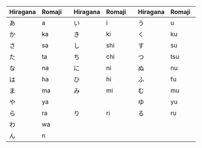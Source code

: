 | Hiragana | Romaji | | Hiragana | Romaji | | Hiragana | Romaji | | Hiragana | Romaji | | Hiragana | Romaji |
|----------|--------|-|----------|--------|-|----------|--------|-|----------|--------|-|----------|--------|
| あ       | a      | | い       | i      | | う       | u      | | え       | e      | | お       | o      |
| か       | ka     | | き       | ki     | | く       | ku     | | け       | ke     | | こ       | ko     |
| さ       | sa     | | し       | shi    | | す       | su     | | せ       | se     | | そ       | so     |
| た       | ta     | | ち       | chi    | | つ       | tsu    | | て       | te     | | と       | to     |
| な       | na     | | に       | ni     | | ぬ       | nu     | | ね       | ne     | | の       | no     |
| は       | ha     | | ひ       | hi     | | ふ       | fu     | | へ       | he     | | ほ       | ho     |
| ま       | ma     | | み       | mi     | | む       | mu     | | め       | me     | | も       | mo     |
| や       | ya     | |         |        | | ゆ       | yu     | |         |        | | よ       | yo     |
| ら       | ra     | | り       | ri     | | る       | ru     | | れ       | re     | | ろ       | ro     |
| わ       | wa     | |         |        | |         |        | |         |        | | を       | wo     |
| ん       | n      | |         |        | |         |        | |         |        | |         |        |

